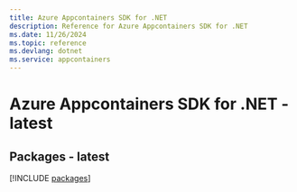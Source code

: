 ```yaml
---
title: Azure Appcontainers SDK for .NET
description: Reference for Azure Appcontainers SDK for .NET
ms.date: 11/26/2024
ms.topic: reference
ms.devlang: dotnet
ms.service: appcontainers
---
```

# Azure Appcontainers SDK for .NET - latest
## Packages - latest
[!INCLUDE [packages](appcontainers-index.md)]